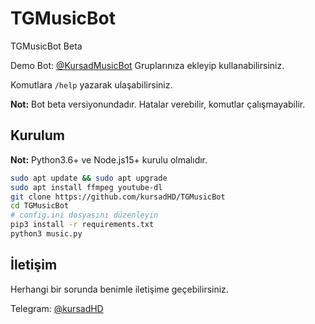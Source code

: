# TGMusicBot
TGMusicBot Beta

Demo Bot: [@KursadMusicBot](https://t.me/KursadMusicBot) Gruplarınıza ekleyip kullanabilirsiniz.

Komutlara `/help` yazarak ulaşabilirsiniz.

**Not:** Bot beta versiyonundadır. Hatalar verebilir, komutlar çalışmayabilir.

## Kurulum 
**Not:** Python3.6+ ve Node.js15+ kurulu olmalıdır.

```bash
sudo apt update && sudo apt upgrade
sudo apt install ffmpeg youtube-dl
git clone https://github.com/kursadHD/TGMusicBot
cd TGMusicBot
# config.ini dosyasını düzenleyin
pip3 install -r requirements.txt
python3 music.py

```

## İletişim
Herhangi bir sorunda benimle iletişime geçebilirsiniz.

Telegram: [@kursadHD](https://t.me/kursadHD)
